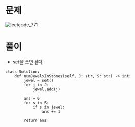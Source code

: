 # 문제
![leetcode_771](https://user-images.githubusercontent.com/51700219/78252131-5481eb00-752d-11ea-9293-45f3ce6d5595.png)
# 풀이
- set을 쓰면 된다.
```python3
class Solution:
    def numJewelsInStones(self, J: str, S: str) -> int:
        jewel = set()
        for j in J:
            jewel.add(j)
            
        ans = 0
        for s in S:
            if s in jewel:
                ans += 1
        
        return ans
```
